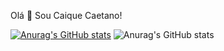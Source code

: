 Olá 👋 Sou Caique Caetano! 


[![Anurag's GitHub stats](https://github-readme-stats.vercel.app/api?username=caique-caetano)](https://github.com/anuraghazra/github-readme-stats)
![Anurag's GitHub stats](https://github-readme-stats.vercel.app/api?username=caique-caetano&show_icons=true&theme=tokyonight)





<!---
caique-caetano/caique-caetano is a ✨ special ✨ repository because its `README.md` (this file) appears on your GitHub profile.
You can click the Preview link to take a look at your changes.
--->
